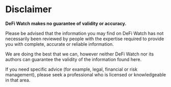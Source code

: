 # Disclaimer

**DeFi Watch makes no guarantee of validity or accuracy.**

Please be advised that the information you may find on DeFi Watch has not necessarily been reviewed by people with the expertise required to provide you with complete, accurate or reliable information.

We are doing the best that we can, however neither DeFi Watch nor its authors can guarantee the validity of the information found here.

If you need specific advice \(for example, legal, financial or risk management\), please seek a professional who is licensed or knowledgeable in that area.

